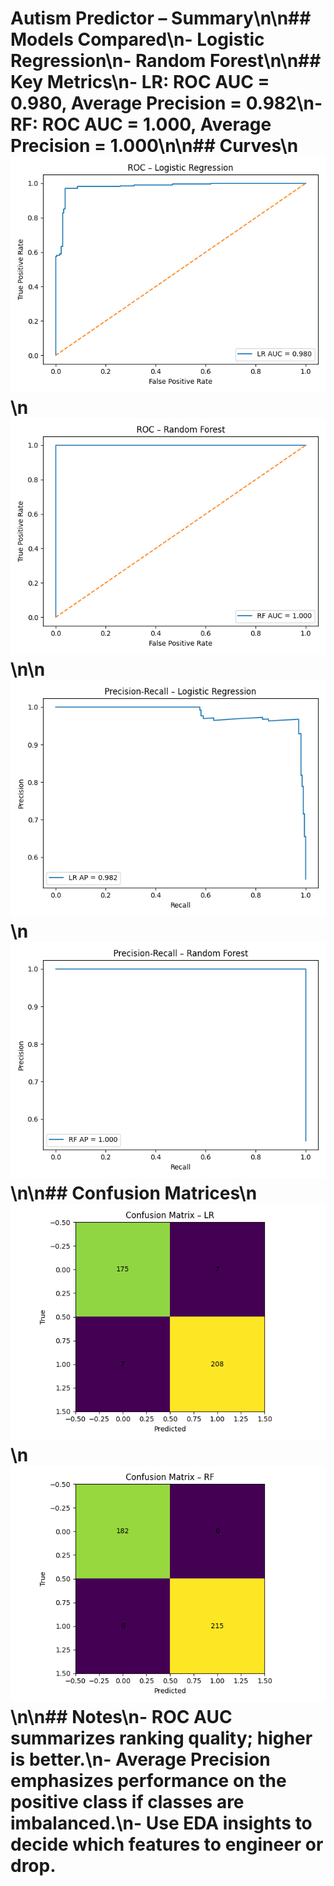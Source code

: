 # Autism Predictor – Summary\n\n## Models Compared\n- Logistic Regression\n- Random Forest\n\n## Key Metrics\n- **LR**: ROC AUC = 0.980, Average Precision = 0.982\n- **RF**: ROC AUC = 1.000, Average Precision = 1.000\n\n## Curves\n![ROC LR](figures/roc_lr.png)\n![ROC RF](figures/roc_rf.png)\n\n![PR LR](figures/pr_lr.png)\n![PR RF](figures/pr_rf.png)\n\n## Confusion Matrices\n![CM LR](figures/cm_lr.png)\n![CM RF](figures/cm_rf.png)\n\n## Notes\n- ROC AUC summarizes ranking quality; higher is better.\n- Average Precision emphasizes performance on the positive class if classes are imbalanced.\n- Use EDA insights to decide which features to engineer or drop.